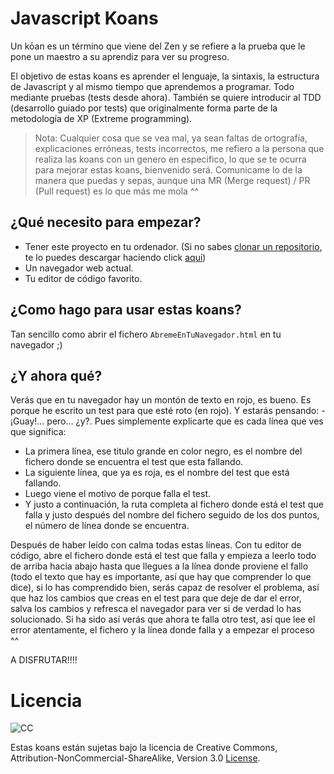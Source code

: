 # Javascript Koans

Un kōan es un término que viene del Zen y se refiere a la prueba que le pone un maestro a su aprendiz para ver su progreso.

El objetivo de estas koans es aprender el lenguaje, la sintaxis, la estructura de Javascript y al mismo tiempo que aprendemos a programar. Todo mediante pruebas (tests desde ahora). También se quiere introducir al TDD (desarrollo guiado por tests) que originalmente forma parte de la metodología de XP (Extreme programming).

> Nota: Cualquier cosa que se vea mal, ya sean faltas de ortografía, explicaciones erróneas, tests incorrectos, me refiero a la persona que realiza las koans con un genero en especifico, lo que se te ocurra para mejorar estas koans, bienvenido será. Comunicame lo de la manera que puedas y sepas, aunque una MR (Merge request) / PR (Pull request) es lo que más me mola ^^

## ¿Qué necesito para empezar?

- Tener este proyecto en tu ordenador. (Si no sabes [clonar un repositorio](https://git-scm.com/book/es/v2/Fundamentos-de-Git-Obteniendo-un-repositorio-Git), te lo puedes descargar haciendo click [aqui](https://gitlab.com/zero_live/javascriptkoans/-/archive/main/javascriptkoans-main.zip))
- Un navegador web actual.
- Tu editor de código favorito.

## ¿Como hago para usar estas koans?

Tan sencillo como abrir el fichero `AbremeEnTuNavegador.html` en tu navegador ;)

## ¿Y ahora qué?

Verás que en tu navegador hay un montón de texto en rojo, es bueno. Es porque he escrito un test para que esté roto (en rojo). Y estarás pensando: - ¡Guay!... pero... ¿y?.
Pues simplemente explicarte que es cada línea que ves que significa:

- La primera línea, ese titulo grande en color negro, es el nombre del fichero
donde se encuentra el test que esta fallando.
- La siguiente línea, que ya es roja, es el nombre del test que está fallando.
- Luego viene el motivo de porque falla el test.
- Y justo a continuación, la ruta completa al fichero donde está el test que
falla y justo después del nombre del fichero seguido de los dos puntos, el
número de línea donde se encuentra.

Después de haber leído con calma todas estas líneas. Con tu editor de código,
abre el fichero donde está el test que falla y empieza a leerlo todo de arriba
hacia abajo hasta que llegues a la línea donde proviene el fallo (todo el texto
que hay es importante, así que hay que comprender lo que dice), si lo has
comprendido bien, serás capaz de resolver el problema, así que haz los cambios
que creas en el test para que deje de dar el error, salva los cambios y refresca
el navegador para ver si de verdad lo has solucionado. Si ha sido así verás que
ahora te falla otro test, así que lee el error atentamente, el fichero y la
línea donde falla y a empezar el proceso ^^

A DISFRUTAR!!!!

# Licencia

![CC](http://i.creativecommons.org/l/by-nc-sa/3.0/88x31.png)

Estas koans están sujetas bajo la licencia de Creative Commons,
Attribution-NonCommercial-ShareAlike, Version 3.0 [License](http://creativecommons.org/licenses/by-nc-sa/3.0/).
